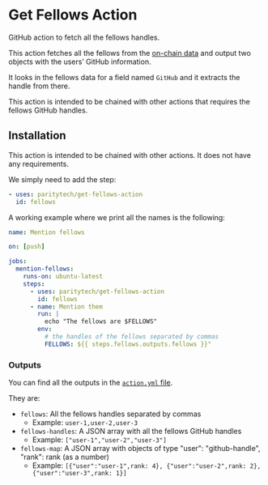 # Get Fellows Action

GitHub action to fetch all the fellows handles.

This action fetches all the fellows from the [on-chain data](https://polkadot.js.org/apps/?rpc=wss%3A%2F%2Fkusama-rpc.polkadot.io#/fellowship) and output two objects with the users’ GitHub information.

It looks in the fellows data for a field named `GitHub` and it extracts the handle from there.

This action is intended to be chained with other actions that requires the fellows GitHub handles.

## Installation
This action is intended to be chained with other actions. It does not have any requirements.

We simply need to add the step:
```yaml
- uses: paritytech/get-fellows-action
  id: fellows
```

A working example where we print all the names is the following:
```yaml
name: Mention fellows

on: [push]

jobs:
  mention-fellows:
    runs-on: ubuntu-latest
    steps:
      - uses: paritytech/get-fellows-action
        id: fellows
      - name: Mention them
        run: |
          echo "The fellows are $FELLOWS"
        env:
          # the handles of the fellows separated by commas
          FELLOWS: ${{ steps.fellows.outputs.fellows }}"
```

### Outputs
You can find all the outputs in the [`action.yml` file](./action.yml).

They are:
- `fellows`: All the fellows handles separated by commas
	- Example: `user-1,user-2,user-3`
- `fellows-handles`: A JSON array with all the fellows GitHub handles
	- Example: `["user-1","user-2","user-3"]`
- `fellows-map`: A JSON array with objects of type  "user": "github-handle", "rank": rank (as a number)
	- Example: `[{"user":"user-1",rank: 4}, {"user":"user-2",rank: 2}, {"user":"user-3",rank: 1}]`
